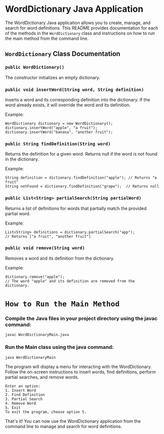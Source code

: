 # WordDictionary Java Application

The WordDictionary Java application allows you to create, manage, and search for word definitions. This README provides documentation for each of the methods in the `WordDictionary` class and instructions on how to run the main method from the command line.

## `WordDictionary` Class Documentation

### `public WordDictionary()`

The constructor initializes an empty dictionary.

### `public void insertWord(String word, String definition)`

Inserts a word and its corresponding definition into the dictionary. If the word already exists, it will override the word and its definition.

Example:
```
WordDictionary dictionary = new WordDictionary();
dictionary.insertWord("apple", "a fruit");
dictionary.insertWord("banana", "another fruit");
```

### `public String findDefinition(String word)`
Returns the definition for a given word. Returns null if the word is not found in the dictionary.

Example:

```
String definition = dictionary.findDefinition("apple"); // Returns "a fruit"
String notFound = dictionary.findDefinition("grape");  // Returns null
```

### `public List<String> partialSearch(String partialWord)`
Returns a list of definitions for words that partially match the provided partial word.

Example:

```
List<String> definitions = dictionary.partialSearch("app");
// Returns ["a fruit", "another fruit"]
```
### `public void remove(String word)`
Removes a word and its definition from the dictionary.

Example:

```
dictionary.remove("apple");
// The word "apple" and its definition are removed from the dictionary.
```


# `How to Run the Main Method`

### Compile the Java files in your project directory using the javac command:

```
javac WordDictionaryMain.java 
```

### Run the Main class using the java command:

```
java WordDictionaryMain
```

The program will display a menu for interacting with the WordDictionary. Follow the on-screen instructions to insert words, find definitions, perform partial searches, and remove words.

```
Enter an option:
1. Insert Word
2. Find Definition
3. Partial Search
4. Remove Word
5. Exit
To exit the program, choose option 5.
```

That's it! You can now use the WordDictionary application from the command line to manage and search for word definitions.
